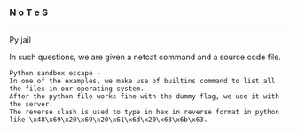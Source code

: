 ### N o T e S

---

Py jail 

In such questions, we are given a netcat command and a source code file.

```
Python sandbox escape -
In one of the examples, we make use of builtins command to list all the files in our operating system.
After the python file works fine with the dummy flag, we use it with the server. 
The reverse slash is used to type in hex in reverse format in python like \x48\x69\x20\x69\x20\x61\x6d\x20\x63\x6b\x63.
```

